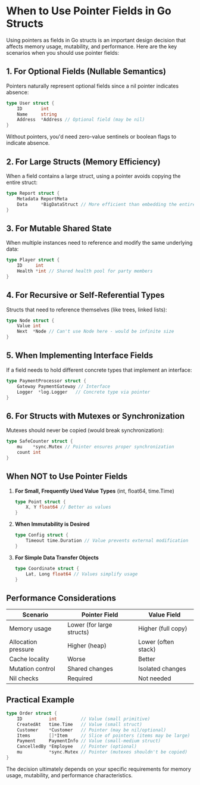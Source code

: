 # When to Use Pointer Fields in Go Structs

Using pointers as fields in Go structs is an important design decision that affects memory usage, mutability, and performance. Here are the key scenarios when you should use pointer fields:

## 1. For Optional Fields (Nullable Semantics)

Pointers naturally represent optional fields since a nil pointer indicates absence:

```go
type User struct {
    ID       int
    Name     string
    Address  *Address // Optional field (may be nil)
}
```

Without pointers, you'd need zero-value sentinels or boolean flags to indicate absence.

## 2. For Large Structs (Memory Efficiency)

When a field contains a large struct, using a pointer avoids copying the entire struct:

```go
type Report struct {
    Metadata ReportMeta
    Data     *BigDataStruct // More efficient than embedding the entire big struct
}
```

## 3. For Mutable Shared State

When multiple instances need to reference and modify the same underlying data:

```go
type Player struct {
    ID     int
    Health *int // Shared health pool for party members
}
```

## 4. For Recursive or Self-Referential Types

Structs that need to reference themselves (like trees, linked lists):

```go
type Node struct {
    Value int
    Next  *Node // Can't use Node here - would be infinite size
}
```

## 5. When Implementing Interface Fields

If a field needs to hold different concrete types that implement an interface:

```go
type PaymentProcessor struct {
    Gateway PaymentGateway // Interface
    Logger  *log.Logger   // Concrete type via pointer
}
```

## 6. For Structs with Mutexes or Synchronization

Mutexes should never be copied (would break synchronization):

```go
type SafeCounter struct {
    mu    *sync.Mutex // Pointer ensures proper synchronization
    count int
}
```

## When NOT to Use Pointer Fields

1. **For Small, Frequently Used Value Types** (int, float64, time.Time)
   ```go
   type Point struct {
       X, Y float64 // Better as values
   }
   ```

2. **When Immutability is Desired**
   ```go
   type Config struct {
       Timeout time.Duration // Value prevents external modification
   }
   ```

3. **For Simple Data Transfer Objects**
   ```go
   type Coordinate struct {
       Lat, Long float64 // Values simplify usage
   }
   ```

## Performance Considerations

| Scenario | Pointer Field | Value Field |
|----------|--------------|-------------|
| Memory usage | Lower (for large structs) | Higher (full copy) |
| Allocation pressure | Higher (heap) | Lower (often stack) |
| Cache locality | Worse | Better |
| Mutation control | Shared changes | Isolated changes |
| Nil checks | Required | Not needed |

## Practical Example

```go
type Order struct {
    ID          int         // Value (small primitive)
    CreatedAt   time.Time   // Value (small struct)
    Customer    *Customer   // Pointer (may be nil/optional)
    Items       []*Item     // Slice of pointers (items may be large)
    Payment     PaymentInfo // Value (small-medium struct)
    CancelledBy *Employee   // Pointer (optional)
    mu          *sync.Mutex // Pointer (mutexes shouldn't be copied)
}
```

The decision ultimately depends on your specific requirements for memory usage, mutability, and performance characteristics.